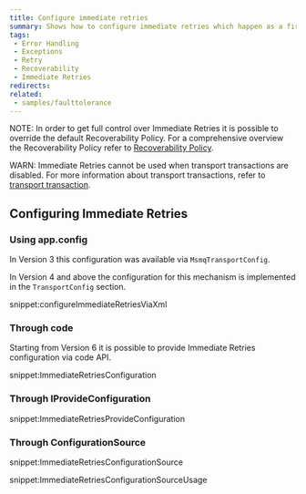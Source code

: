 ```yaml
---
title: Configure immediate retries
summary: Shows how to configure immediate retries which happen as a first stage of the default recoverability behavior.
tags:
 - Error Handling
 - Exceptions
 - Retry
 - Recoverability
 - Immediate Retries
redirects:
related:
 - samples/faulttolerance
---
```


NOTE: In order to get full control over Immediate Retries it is possible to override the default Recoverability Policy. For a comprehensive overview the Recoverability Policy refer to [Recoverability Policy](/nservicebus/recoverability/custom-recoverability-policy.md).

WARN: Immediate Retries cannot be used when transport transactions are disabled. For more information about transport transactions, refer to [transport transaction](/nservicebus/transports/transactions.md).


## Configuring Immediate Retries


### Using app.config

In Version 3 this configuration was available via `MsmqTransportConfig`.

In Version 4 and above the configuration for this mechanism is implemented in the `TransportConfig` section.

snippet:configureImmediateRetriesViaXml


### Through code

Starting from Version 6 it is possible to provide Immediate Retries configuration via code API. 

snippet:ImmediateRetriesConfiguration


### Through IProvideConfiguration

snippet:ImmediateRetriesProvideConfiguration


### Through ConfigurationSource

snippet:ImmediateRetriesConfigurationSource

snippet:ImmediateRetriesConfigurationSourceUsage
